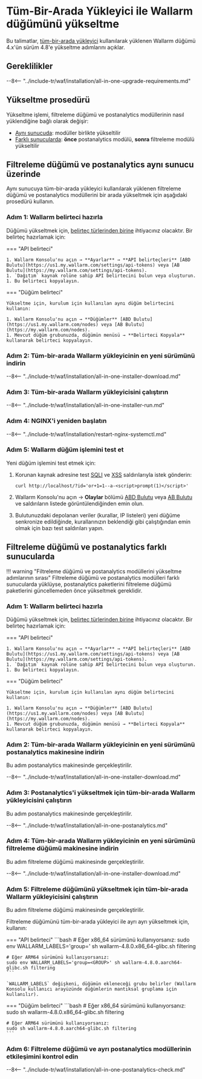 [statistics-service-all-parameters]:        ../admin-en/configure-statistics-service.md
[img-attacks-in-interface]:                 ../images/admin-guides/test-attacks-quickstart.png
[tarantool-status]:                         ../images/tarantool-status.png
[configure-proxy-balancer-instr]:           ../admin-en/configuration-guides/access-to-wallarm-api-via-proxy.md
[sqli-attack-docs]:                         ../attacks-vulns-list.md#sql-injection
[xss-attack-docs]:                          ../attacks-vulns-list.md#crosssite-scripting-xss

# Tüm-Bir-Arada Yükleyici ile Wallarm düğümünü yükseltme

Bu talimatlar, [tüm-bir-arada yükleyici](../installation/nginx/all-in-one.md) kullanılarak yüklenen Wallarm düğümü 4.x'ün sürüm 4.8'e yükseltme adımlarını açıklar.

## Gereklilikler

--8<-- "../include-tr/waf/installation/all-in-one-upgrade-requirements.md"

## Yükseltme prosedürü

Yükseltme işlemi, filtreleme düğümü ve postanalytics modüllerinin nasıl yüklendiğine bağlı olarak değişir:

* [Aynı sunucuda](#filtering-node-and-postanalytics-on-the-same-server): modüller birlikte yükseltilir
* [Farklı sunucularda](#filtering-node-and-postanalytics-on-different-servers): **önce** postanalytics modülü, **sonra** filtreleme modülü yükseltilir

## Filtreleme düğümü ve postanalytics aynı sunucu üzerinde

Aynı sunucuya tüm-bir-arada yükleyici kullanılarak yüklenen filtreleme düğümü ve postanalytics modüllerini bir arada yükseltmek için aşağıdaki prosedürü kullanın.

### Adım 1: Wallarm belirteci hazırla

Düğümü yükseltmek için, [belirteç türlerinden birine](../user-guides/nodes/nodes.md#api-and-node-tokens-for-node-creation) ihtiyacınız olacaktır. Bir belirteç hazırlamak için:

=== "API belirteci"

    1. Wallarm Konsolu'nu açın → **Ayarlar** → **API belirteçleri** [ABD Bulutu](https://us1.my.wallarm.com/settings/api-tokens) veya [AB Bulutu](https://my.wallarm.com/settings/api-tokens).
    1. `Dağıtım` kaynak rolüne sahip API belirtecini bulun veya oluşturun.
    1. Bu belirteci kopyalayın.

=== "Düğüm belirteci"

    Yükseltme için, kurulum için kullanılan aynı düğüm belirtecini kullanın:

    1. Wallarm Konsolu'nu açın → **Düğümler** [ABD Bulutu](https://us1.my.wallarm.com/nodes) veya [AB Bulutu](https://my.wallarm.com/nodes).
    1. Mevcut düğüm grubunuzda, düğümün menüsü → **Belirteci Kopyala** kullanarak belirteci kopyalayın.

### Adım 2: Tüm-bir-arada Wallarm yükleyicinin en yeni sürümünü indirin

--8<-- "../include-tr/waf/installation/all-in-one-installer-download.md"

### Adım 3: Tüm-bir-arada Wallarm yükleyicisini çalıştırın

--8<-- "../include-tr/waf/installation/all-in-one-installer-run.md"

### Adım 4: NGINX'i yeniden başlatın

--8<-- "../include-tr/waf/installation/restart-nginx-systemctl.md"

### Adım 5: Wallarm düğüm işlemini test et

Yeni düğüm işlemini test etmek için:

1. Korunan kaynak adresine test [SQLI][sqli-attack-docs] ve [XSS][xss-attack-docs] saldırılarıyla istek gönderin:

    ```
    curl http://localhost/?id='or+1=1--a-<script>prompt(1)</script>'
    ```

1. Wallarm Konsolu'nu açın → **Olaylar** bölümü [ABD Bulutu](https://us1.my.wallarm.com/search) veya [AB Bulutu](https://my.wallarm.com/search) ve saldırıların listede görüntülendiğinden emin olun.
1. Bulutunuzdaki depolanan veriler (kurallar, IP listeleri) yeni düğüme senkronize edildiğinde, kurallarınızın beklendiği gibi çalıştığından emin olmak için bazı test saldırıları yapın.

## Filtreleme düğümü ve postanalytics farklı sunucularda

!!! warning "Filtreleme düğümü ve postanalytics modüllerini yükseltme adımlarının sırası"
    Filtreleme düğümü ve postanalytics modülleri farklı sunucularda yüklüyse, postanalytics paketlerini filtreleme düğümü paketlerini güncellemeden önce yükseltmek gereklidir.

### Adım 1: Wallarm belirteci hazırla

Düğümü yükseltmek için, [belirteç türlerinden birine](../user-guides/nodes/nodes.md#api-and-node-tokens-for-node-creation) ihtiyacınız olacaktır. Bir belirteç hazırlamak için:

=== "API belirteci"

    1. Wallarm Konsolu'nu açın → **Ayarlar** → **API belirteçleri** [ABD Bulutu](https://us1.my.wallarm.com/settings/api-tokens) veya [AB Bulutu](https://my.wallarm.com/settings/api-tokens).
    1. `Dağıtım` kaynak rolüne sahip API belirtecini bulun veya oluşturun.
    1. Bu belirteci kopyalayın.

=== "Düğüm belirteci"

    Yükseltme için, kurulum için kullanılan aynı düğüm belirtecini kullanın:

    1. Wallarm Konsolu'nu açın → **Düğümler** [ABD Bulutu](https://us1.my.wallarm.com/nodes) veya [AB Bulutu](https://my.wallarm.com/nodes).
    1. Mevcut düğüm grubunuzda, düğümün menüsü → **Belirteci Kopyala** kullanarak belirteci kopyalayın.

### Adım 2: Tüm-bir-arada Wallarm yükleyicinin en yeni sürümünü postanalytics makinesine indirin

Bu adım postanalytics makinesinde gerçekleştirilir.

--8<-- "../include-tr/waf/installation/all-in-one-installer-download.md"

### Adım 3: Postanalytics'i yükseltmek için tüm-bir-arada Wallarm yükleyicisini çalıştırın

Bu adım postanalytics makinesinde gerçekleştirilir.

--8<-- "../include-tr/waf/installation/all-in-one-postanalytics.md"

### Adım 4: Tüm-bir-arada Wallarm yükleyicinin en yeni sürümünü filtreleme düğümü makinesine indirin

Bu adım filtreleme düğümü makinesinde gerçekleştirilir.

--8<-- "../include-tr/waf/installation/all-in-one-installer-download.md"

### Adım 5: Filtreleme düğümünü yükseltmek için tüm-bir-arada Wallarm yükleyicisini çalıştırın

Bu adım filtreleme düğümü makinesinde gerçekleştirilir.

Filtreleme düğümünü tüm-bir-arada yükleyici ile ayrı ayrı yükseltmek için, kullanın:

=== "API belirteci"
    ```bash
    # Eğer x86_64 sürümünü kullanıyorsanız:
    sudo env WALLARM_LABELS='group=<GROUP>' sh wallarm-4.8.0.x86_64-glibc.sh filtering

    # Eğer ARM64 sürümünü kullanıyorsanız:
    sudo env WALLARM_LABELS='group=<GROUP>' sh wallarm-4.8.0.aarch64-glibc.sh filtering
    ```        

    `WALLARM_LABELS` değişkeni, düğümün ekleneceği grubu belirler (Wallarm Konsolu kullanıcı arayüzünde düğümlerin mantıksal gruplama için kullanılır).

=== "Düğüm belirteci"
    ```bash
    # Eğer x86_64 sürümünü kullanıyorsanız:
    sudo sh wallarm-4.8.0.x86_64-glibc.sh filtering

    # Eğer ARM64 sürümünü kullanıyorsanız:
    sudo sh wallarm-4.8.0.aarch64-glibc.sh filtering
    ```

### Adım 6: Filtreleme düğümü ve ayrı postanalytics modüllerinin etkileşimini kontrol edin

--8<-- "../include-tr/waf/installation/all-in-one-postanalytics-check.md"